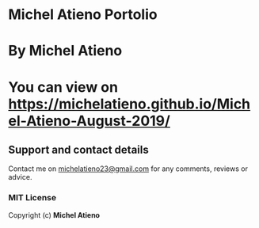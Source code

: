 # Michel Atieno Portolio
# By Michel Atieno


# You can view on https://michelatieno.github.io/Michel-Atieno-August-2019/

## Support and contact details
Contact me on michelatieno23@gmail.com for any comments, reviews or advice.

### MIT License
Copyright (c) **Michel Atieno**
